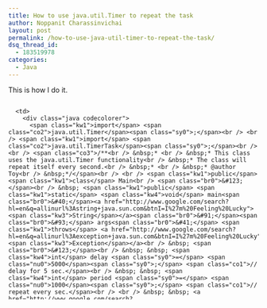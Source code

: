 ```yaml
---
title: How to use java.util.Timer to repeat the task
author: Noppanit Charassinvichai
layout: post
permalink: /how-to-use-java-util-timer-to-repeat-the-task/
dsq_thread_id:
  - 183519978
categories:
  - Java
---
```

This is how I do it.

<div class="codecolorer-container java blackboard" style="overflow:auto;white-space:nowrap;width:100%;height:400px;">
  <table cellspacing="0" cellpadding="0">
    <tr>
      <td class="line-numbers">
        <div>
          1<br />2<br />3<br />4<br />5<br />6<br />7<br />8<br />9<br />10<br />11<br />12<br />13<br />14<br />15<br />16<br />17<br />18<br />19<br />20<br />21<br />22<br />23<br />24<br />25<br />26<br />27<br />28<br />29<br />
        </div>
      </td>
      
      <td>
        <div class="java codecolorer">
          <span class="kw1">import</span> <span class="co2">java.util.Timer</span><span class="sy0">;</span><br /> <br /> <span class="kw1">import</span> <span class="co2">java.util.TimerTask</span><span class="sy0">;</span><br /> <br /> <span class="co3">/**<br /> &nbsp;* <br /> &nbsp;* This class uses the java.util.Timer functionality<br /> &nbsp;* The class will repeat itself every second.<br /> &nbsp;* <br /> &nbsp;* @author Toy<br /> &nbsp;*/</span><br /> <br /> <span class="kw1">public</span> <span class="kw1">class</span> Main<br /> <span class="br0">&#123;</span><br /> &nbsp; <span class="kw1">public</span> <span class="kw1">static</span> <span class="kw4">void</span> main<span class="br0">&#40;</span><a href="http://www.google.com/search?hl=en&q=allinurl%3Astring+java.sun.com&btnI=I%27m%20Feeling%20Lucky"><span class="kw3">String</span></a><span class="br0">&#91;</span><span class="br0">&#93;</span> args<span class="br0">&#41;</span> <span class="kw1">throws</span> <a href="http://www.google.com/search?hl=en&q=allinurl%3Aexception+java.sun.com&btnI=I%27m%20Feeling%20Lucky"><span class="kw3">Exception</span></a><br /> &nbsp; <span class="br0">&#123;</span><br /> &nbsp; &nbsp; <span class="kw4">int</span> delay <span class="sy0">=</span> <span class="nu0">5000</span><span class="sy0">;</span> <span class="co1">// delay for 5 sec.</span><br /> &nbsp; &nbsp; <span class="kw4">int</span> period <span class="sy0">=</span> <span class="nu0">1000</span><span class="sy0">;</span> <span class="co1">// repeat every sec.</span><br /> <br /> &nbsp; &nbsp; <a href="http://www.google.com/search?hl=en&q=allinurl%3Atimer+java.sun.com&btnI=I%27m%20Feeling%20Lucky"><span class="kw3">Timer</span></a> timer <span class="sy0">=</span> <span class="kw1">new</span> <a href="http://www.google.com/search?hl=en&q=allinurl%3Atimer+java.sun.com&btnI=I%27m%20Feeling%20Lucky"><span class="kw3">Timer</span></a><span class="br0">&#40;</span><span class="br0">&#41;</span><span class="sy0">;</span><br /> &nbsp; &nbsp; timer.<span class="me1">scheduleAtFixedRate</span><span class="br0">&#40;</span><span class="kw1">new</span> <a href="http://www.google.com/search?hl=en&q=allinurl%3Atimertask+java.sun.com&btnI=I%27m%20Feeling%20Lucky"><span class="kw3">TimerTask</span></a><span class="br0">&#40;</span><span class="br0">&#41;</span><br /> &nbsp; &nbsp; &nbsp; <span class="br0">&#123;</span><br /> &nbsp; &nbsp; &nbsp; &nbsp; <span class="kw1">public</span> <span class="kw4">void</span> run<span class="br0">&#40;</span><span class="br0">&#41;</span><br /> &nbsp; &nbsp; &nbsp; &nbsp; <span class="br0">&#123;</span><br /> &nbsp; &nbsp; &nbsp; &nbsp; &nbsp; <a href="http://www.google.com/search?hl=en&q=allinurl%3Asystem+java.sun.com&btnI=I%27m%20Feeling%20Lucky"><span class="kw3">System</span></a>.<span class="me1">out</span>.<span class="me1">println</span><span class="br0">&#40;</span><span class="st0">"done"</span><span class="br0">&#41;</span><span class="sy0">;</span><br /> &nbsp; &nbsp; &nbsp; &nbsp; <span class="br0">&#125;</span><br /> &nbsp; &nbsp; &nbsp; <span class="br0">&#125;</span>, delay, period<span class="br0">&#41;</span><span class="sy0">;</span><br /> &nbsp; <span class="br0">&#125;</span><br /> <span class="br0">&#125;</span>
        </div>
      </td>
    </tr>
  </table>
</div>